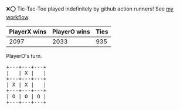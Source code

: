 :x::o: Tic-Tac-Toe played indefinitely by github action runners! See [my workflow](.github/workflows/play.yaml).

|PlayerX wins|PlayerO wins|Ties|
|-|-|-|
|2097|2033|935|

PlayerO's turn.

<pre>
+---+---+---+
|   | X |   |
+---+---+---+
| X | X |   |
+---+---+---+
| O | O | O |
+---+---+---+
</pre>